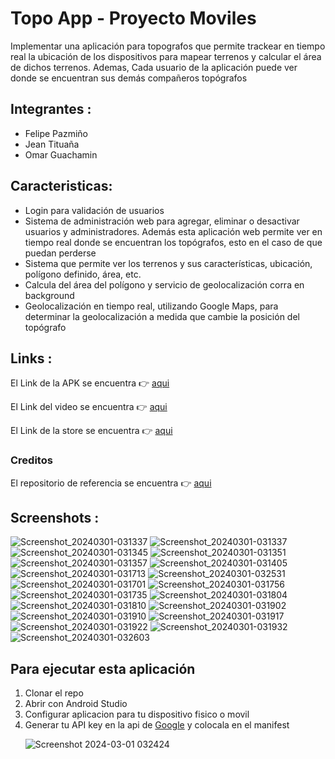 # Topo App - Proyecto Moviles

Implementar una aplicación para topografos que permite trackear en tiempo real la ubicación de los dispositivos
para mapear terrenos y calcular el área de
dichos terrenos. Ademas, Cada usuario de la aplicación puede ver donde se encuentran sus demás compañeros topógrafos<br>

## Integrantes :

<ul>
<li>Felipe Pazmiño</li>
<li>Jean Tituaña</li>
<li>Omar Guachamin</li>
</ul>

## Caracteristicas:

<ul>
<li>Login para validación de usuarios</li>
<li>Sistema de administración web para agregar, eliminar o desactivar usuarios y
administradores. Además esta aplicación web permite ver en tiempo real donde se
encuentran los topógrafos, esto en el caso de que puedan perderse</li>
<li>Sistema que permite ver los terrenos y sus características, ubicación, polígono definido,
área, etc.</li>
<li>Calcula del área del polígono y servicio de geolocalización corra en background</li>
<li>Geolocalización en tiempo real, utilizando Google Maps, para determinar la
geolocalización a medida que cambie la posición del topógrafo</li>
</ul>

## Links :

El Link de la APK se encuentra 👉 <a href="https://drive.google.com/drive/folders/1u_0B54SLXK9WRDb44eb9F45eKggQCrCO?usp=drive_link">aqui</a>

El Link del video se encuentra 👉 <a href="https://www.youtube.com/watch?v=JNIEESohTCY">aqui</a>

El Link de la store se encuentra 👉 <a href="https://drive.google.com/drive/folders/1gKFEISCkPzpRmPfXcPmBHERrHHzdRPMK">aqui</a>

### Creditos

El repositorio de referencia se encuentra 👉 <a href="https://github.com/j4velin/MapsMeasure">aqui</a>

## Screenshots :


![Screenshot_20240301-031337](https://github.com/Jeant10/topo_app/assets/74752987/af9248c2-f305-413a-987e-397679300742)
![Screenshot_20240301-031337](https://github.com/Jeant10/topo_app/assets/74752987/8b37d68a-bed4-4c1f-a5fd-38f8e3cdafd0)
![Screenshot_20240301-031345](https://github.com/Jeant10/topo_app/assets/74752987/7f2e50dd-eb53-4991-bbb0-20c99c1c5955)
![Screenshot_20240301-031351](https://github.com/Jeant10/topo_app/assets/74752987/8960b9ef-494b-4318-8cdd-e2752ee8877c)
![Screenshot_20240301-031357](https://github.com/Jeant10/topo_app/assets/74752987/3886af17-e007-4559-9258-c4bd8643c7c9)
![Screenshot_20240301-031405](https://github.com/Jeant10/topo_app/assets/74752987/e6e94957-a9e2-4464-8a63-0f448312e2f1)
![Screenshot_20240301-031713](https://github.com/Jeant10/topo_app/assets/74752987/cddd51ae-e4ad-4a27-a10e-5e1642989aff)
![Screenshot_20240301-032531](https://github.com/Jeant10/topo_app/assets/74752987/99f8ac46-285e-4d7b-afc9-efb98aad746b)
![Screenshot_20240301-031701](https://github.com/Jeant10/topo_app/assets/74752987/c65f83f0-c0b8-46cc-b44e-ba712bdb4e42)
![Screenshot_20240301-031756](https://github.com/Jeant10/topo_app/assets/74752987/5c3164cf-bdf5-4d29-b4be-f6c54b2c6811)
![Screenshot_20240301-031735](https://github.com/Jeant10/topo_app/assets/74752987/4410e2db-a737-4f00-9fdd-4f4b1572c7a1)
![Screenshot_20240301-031804](https://github.com/Jeant10/topo_app/assets/74752987/ff575267-bf73-4123-a53c-a67e675a9ea4)
![Screenshot_20240301-031810](https://github.com/Jeant10/topo_app/assets/74752987/3124e731-a5ee-473a-8da0-800e8f2a4b23)
![Screenshot_20240301-031902](https://github.com/Jeant10/topo_app/assets/74752987/cfe2970c-bbfe-4273-b499-21aa072dbe5e)
![Screenshot_20240301-031910](https://github.com/Jeant10/topo_app/assets/74752987/f06bf0c2-83cf-4666-95e5-470d184fcf01)
![Screenshot_20240301-031917](https://github.com/Jeant10/topo_app/assets/74752987/18b745ba-1a58-4572-8ad8-88d6c5baa2de)
![Screenshot_20240301-031922](https://github.com/Jeant10/topo_app/assets/74752987/5e76f798-800a-4ea9-90be-d00237adb70f)
![Screenshot_20240301-031932](https://github.com/Jeant10/topo_app/assets/74752987/739c02ab-488b-4cb0-9abe-70e6de6b437f)
![Screenshot_20240301-032603](https://github.com/Jeant10/topo_app/assets/74752987/75fbd42c-e923-49b3-bab6-754d58c00ef3)

## Para ejecutar esta aplicación

<ol>
<li>Clonar el repo</li>
<li>Abrir con Android Studio</b></li>
<li>Configurar aplicacion para tu dispositivo fisico o movil</b></li>
<li>Generar tu API key en la api de <a href="https://developers.google.com/maps?hl=es-419">Google</a> y colocala en el manifest </b></li>

![Screenshot 2024-03-01 032424](https://github.com/Jeant10/topo_app/assets/74752987/d5e14a4b-fa79-4dc0-beae-33fe6e87541d)

</ol>
